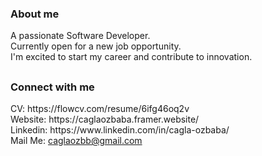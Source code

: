 <h3 align="start" >About me </h3> 

A passionate Software Developer. <br>
Currently open for a new job opportunity. <br>
I'm excited to start my career and contribute to innovation.

##
<h3 align="start" >Connect with me </h3> 
 CV: https://flowcv.com/resume/6ifg46oq2v <br>
 Website: https://caglaozbaba.framer.website/ <br>
 Linkedin: https://www.linkedin.com/in/cagla-ozbaba/ <br>
 Mail Me: <a href="mailto:caglaozbb@gmail.com?">caglaozbb@gmail.com</a> <br>  <br> 
